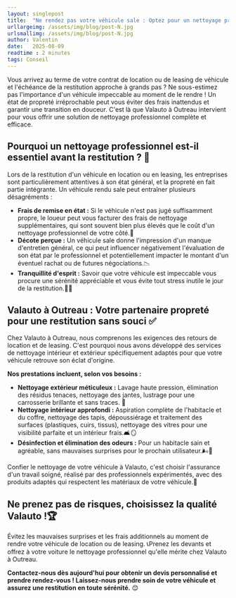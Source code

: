 ```yaml
---
layout: singlepost
title:  "Ne rendez pas votre véhicule sale : Optez pour un nettoyage professionnel avant la restitution !✨🚗🧼"
urllargeimg: /assets/img/blog/post-N.jpg
urlsmallimg: /assets/img/blog/post-N.jpg
author: Valentin
date:   2025-08-09
readtime : 2 minutes
tags: Conseil  
---
```

Vous arrivez au terme de votre contrat de location ou de leasing de véhicule et l'échéance de la restitution approche à grands pas ? Ne sous-estimez pas l'importance d'un véhicule impeccable au moment de le rendre ! Un état de propreté irréprochable peut vous éviter des frais inattendus et garantir une transition en douceur. C'est là que Valauto à Outreau intervient pour vous offrir une solution de nettoyage professionnel complète et efficace.

## Pourquoi un nettoyage professionnel est-il essentiel avant la restitution ? 🤔
Lors de la restitution d'un véhicule en location ou en leasing, les entreprises sont particulièrement attentives à son état général, et la propreté en fait partie intégrante. Un véhicule rendu sale peut entraîner plusieurs désagréments :

* **Frais de remise en état :** Si le véhicule n'est pas jugé suffisamment propre, le loueur peut vous facturer des frais de nettoyage supplémentaires, qui sont souvent bien plus élevés que le coût d'un nettoyage professionnel de votre côté.💸
* **Décote perçue :** Un véhicule sale donne l'impression d'un manque d'entretien général, ce qui peut influencer négativement l'évaluation de son état par le professionnel et potentiellement impacter le montant d'un éventuel rachat ou de futures négociations.📉
* **Tranquillité d'esprit :** Savoir que votre véhicule est impeccable vous procure une sérénité appréciable et vous évite tout stress inutile le jour de la restitution.🧘‍♀️

## Valauto à Outreau : Votre partenaire propreté pour une restitution sans souci ✅
Chez Valauto à Outreau, nous comprenons les exigences des retours de location et de leasing. C'est pourquoi nous avons développé des services de nettoyage intérieur et extérieur spécifiquement adaptés pour que votre véhicule retrouve son éclat d'origine.

**Nos prestations incluent, selon vos besoins :**

* **Nettoyage extérieur méticuleux :** Lavage haute pression, élimination des résidus tenaces, nettoyage des jantes, lustrage pour une carrosserie brillante et sans traces. 🚿
* **Nettoyage intérieur approfondi :** Aspiration complète de l'habitacle et du coffre, nettoyage des tapis, dépoussiérage et traitement des surfaces (plastiques, cuirs, tissus), nettoyage des vitres pour une visibilité parfaite et un intérieur frais.🛋️🪞
* **Désinfection et élimination des odeurs :** Pour un habitacle sain et agréable, sans mauvaises surprises pour le prochain utilisateur.🌬️👃

Confier le nettoyage de votre véhicule à Valauto, c'est choisir l'assurance d'un travail soigné, réalisé par des professionnels expérimentés, avec des produits adaptés qui respectent les matériaux de votre véhicule.💖

## Ne prenez pas de risques, choisissez la qualité Valauto !🏆
Évitez les mauvaises surprises et les frais additionnels au moment de rendre votre véhicule de location ou de leasing. 📞Prenez les devants et offrez à votre voiture le nettoyage professionnel qu'elle mérite chez Valauto à Outreau. 

**Contactez-nous dès aujourd'hui pour obtenir un devis personnalisé et prendre rendez-vous ! Laissez-nous prendre soin de votre véhicule et assurez une restitution en toute sérénité.** 😊